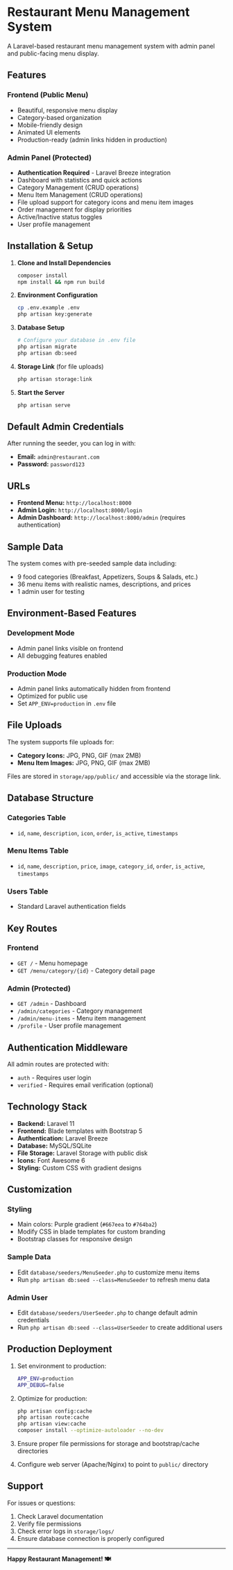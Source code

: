 # Restaurant Menu Management System

A Laravel-based restaurant menu management system with admin panel and public-facing menu display.

## Features

### Frontend (Public Menu)
- Beautiful, responsive menu display
- Category-based organization
- Mobile-friendly design
- Animated UI elements
- Production-ready (admin links hidden in production)

### Admin Panel (Protected)
- **Authentication Required** - Laravel Breeze integration
- Dashboard with statistics and quick actions
- Category Management (CRUD operations)
- Menu Item Management (CRUD operations)
- File upload support for category icons and menu item images
- Order management for display priorities
- Active/Inactive status toggles
- User profile management

## Installation & Setup

1. **Clone and Install Dependencies**
   ```bash
   composer install
   npm install && npm run build
   ```

2. **Environment Configuration**
   ```bash
   cp .env.example .env
   php artisan key:generate
   ```

3. **Database Setup**
   ```bash
   # Configure your database in .env file
   php artisan migrate
   php artisan db:seed
   ```

4. **Storage Link** (for file uploads)
   ```bash
   php artisan storage:link
   ```

5. **Start the Server**
   ```bash
   php artisan serve
   ```

## Default Admin Credentials

After running the seeder, you can log in with:
- **Email:** `admin@restaurant.com`
- **Password:** `password123`

## URLs

- **Frontend Menu:** `http://localhost:8000`
- **Admin Login:** `http://localhost:8000/login`
- **Admin Dashboard:** `http://localhost:8000/admin` (requires authentication)

## Sample Data

The system comes with pre-seeded sample data including:
- 9 food categories (Breakfast, Appetizers, Soups & Salads, etc.)
- 36 menu items with realistic names, descriptions, and prices
- 1 admin user for testing

## Environment-Based Features

### Development Mode
- Admin panel links visible on frontend
- All debugging features enabled

### Production Mode
- Admin panel links automatically hidden from frontend
- Optimized for public use
- Set `APP_ENV=production` in `.env` file

## File Uploads

The system supports file uploads for:
- **Category Icons:** JPG, PNG, GIF (max 2MB)
- **Menu Item Images:** JPG, PNG, GIF (max 2MB)

Files are stored in `storage/app/public/` and accessible via the storage link.

## Database Structure

### Categories Table
- `id`, `name`, `description`, `icon`, `order`, `is_active`, `timestamps`

### Menu Items Table
- `id`, `name`, `description`, `price`, `image`, `category_id`, `order`, `is_active`, `timestamps`

### Users Table
- Standard Laravel authentication fields

## Key Routes

### Frontend
- `GET /` - Menu homepage
- `GET /menu/category/{id}` - Category detail page

### Admin (Protected)
- `GET /admin` - Dashboard
- `/admin/categories` - Category management
- `/admin/menu-items` - Menu item management
- `/profile` - User profile management

## Authentication Middleware

All admin routes are protected with:
- `auth` - Requires user login
- `verified` - Requires email verification (optional)

## Technology Stack

- **Backend:** Laravel 11
- **Frontend:** Blade templates with Bootstrap 5
- **Authentication:** Laravel Breeze
- **Database:** MySQL/SQLite
- **File Storage:** Laravel Storage with public disk
- **Icons:** Font Awesome 6
- **Styling:** Custom CSS with gradient designs

## Customization

### Styling
- Main colors: Purple gradient (`#667eea` to `#764ba2`)
- Modify CSS in blade templates for custom branding
- Bootstrap classes for responsive design

### Sample Data
- Edit `database/seeders/MenuSeeder.php` to customize menu items
- Run `php artisan db:seed --class=MenuSeeder` to refresh menu data

### Admin User
- Edit `database/seeders/UserSeeder.php` to change default admin credentials
- Run `php artisan db:seed --class=UserSeeder` to create additional users

## Production Deployment

1. Set environment to production:
   ```bash
   APP_ENV=production
   APP_DEBUG=false
   ```

2. Optimize for production:
   ```bash
   php artisan config:cache
   php artisan route:cache
   php artisan view:cache
   composer install --optimize-autoloader --no-dev
   ```

3. Ensure proper file permissions for storage and bootstrap/cache directories

4. Configure web server (Apache/Nginx) to point to `public/` directory

## Support

For issues or questions:
1. Check Laravel documentation
2. Verify file permissions
3. Check error logs in `storage/logs/`
4. Ensure database connection is properly configured

---

**Happy Restaurant Management! 🍽️**
